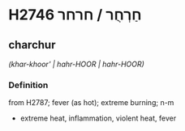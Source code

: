 # H2746 חַרְחֻר / חרחר

## charchur

_(khar-khoor' | hahr-HOOR | hahr-HOOR)_

### Definition

from H2787; fever (as hot); extreme burning; n-m

- extreme heat, inflammation, violent heat, fever
